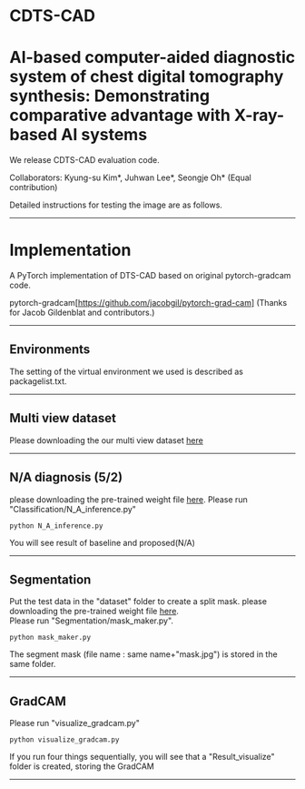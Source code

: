 # CDTS-CAD

# AI-based computer-aided diagnostic system of chest digital tomography synthesis: Demonstrating comparative advantage with X-ray-based AI systems

We release CDTS-CAD evaluation code.

Collaborators: Kyung-su Kim*, Juhwan Lee*, Seongje Oh* (Equal contribution)

Detailed instructions for testing the image are as follows.

------

# Implementation

A PyTorch implementation of DTS-CAD based on original pytorch-gradcam code.

pytorch-gradcam[https://github.com/jacobgil/pytorch-grad-cam] (Thanks for Jacob Gildenblat and contributors.)

------
## Environments

The setting of the virtual environment we used is described as packagelist.txt.

------
## Multi view dataset

Please downloading the our multi view dataset [here](https://drive.google.com/file/d/15vYbw43A9DXF7IXPaQxMNXSFiKy5N8UK/view?usp=sharing)

------
## N/A diagnosis (5/2)

please downloading the pre-trained weight file [here](https://drive.google.com/file/d/198TmyO5YtXlO-Acn5VE16n_52s5bscSb/view?usp=sharing). 
Please run "Classification/N_A_inference.py"

```
python N_A_inference.py 
```
You will see result of baseline and proposed(N/A)

------
## Segmentation

Put the test data in the "dataset" folder to create a split mask. please downloading the pre-trained weight file [here](https://drive.google.com/file/d/1Mqs8HA8vjrClaVNMvUbEL__cPPm90scX/view?usp=sharing).  
Please run "Segmentation/mask_maker.py".

```
python mask_maker.py 
```
The segment mask (file name : same name+"mask.jpg") is stored in the same folder.

------

## GradCAM

Please run "visualize_gradcam.py"

```
python visualize_gradcam.py
```

If you run four things sequentially, you will see that a "Result_visualize" folder is created, storing the GradCAM

------

